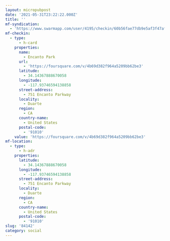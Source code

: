 ```yaml
---
layout: micropubpost
date: '2021-05-31T23:22:22.000Z'
title: ''
mf-syndication:
  - 'https://www.swarmapp.com/user/4195/checkin/60b56fae77db9e5af3f47aff'
mf-checkin:
  - type:
      - h-card
    properties:
      name:
        - Encanto Park
      url:
        - 'https://foursquare.com/v/4b69d382f964a5209bb62be3'
      latitude:
        - 34.14367888670058
      longitude:
        - -117.93746594138858
      street-address:
        - 751 Encanto Parkway
      locality:
        - Duarte
      region:
        - CA
      country-name:
        - United States
      postal-code:
        - '91010'
    value: 'https://foursquare.com/v/4b69d382f964a5209bb62be3'
mf-location:
  - type:
      - h-adr
    properties:
      latitude:
        - 34.14367888670058
      longitude:
        - -117.93746594138858
      street-address:
        - 751 Encanto Parkway
      locality:
        - Duarte
      region:
        - CA
      country-name:
        - United States
      postal-code:
        - '91010'
slug: '84142'
category: social
---
```

